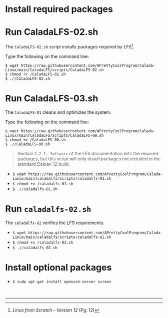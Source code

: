 # Install required packages

# Run CaladaLFS-02.sh

The `CaladaLFS-02.sh` script installs packages required by LFS[^1].

Type the following on the command line:

`$ wget https://raw.githubusercontent.com/APrettyCoolProgram/Calada-Linux/main/CaladaLFS/scripts/CaladaLFS-02.sh`  
`$ chmod +x /CaladaLFS-02.sh`  
`$ .//CaladaLFS-02.sh`

# Run CaladaLFS-03.sh

The `CaladaLFS-01` cleans and optimizes the system.

Type the following on the command line:

`$ wget https://raw.githubusercontent.com/APrettyCoolProgram/Calada-Linux/main/CaladaLFS/scripts/CaladaLFS-00.sh`  
`$ chmod +x /CaladaLFS-00.sh`  
`$ .//CaladaLFS-00.sh`





> Section `2.2.2. Software` of the LFS documentation lists the required packages, but this script will only install packages not included in the standard Debian 12 build.

- `$ wget https://raw.githubusercontent.com/APrettyCoolProgram/Calada-Linux/main/caladalfs/scripts/caladalfs-01.sh`
- `$ chmod +x /caladalfs-01.sh`
- `$ .//caladalfs-01.sh`

# Run `caladalfs-02.sh` 

The `caladalfs-02` verifies the LFS requirements.

- `$ wget https://raw.githubusercontent.com/APrettyCoolProgram/Calada-Linux/main/caladalfs/scripts/caladalfs-02.sh`
- `$ chmod +x /caladalfs-02.sh`
- `$ .//caladalfs-02.sh`


# Install optional packages

- `$ sudo apt-get install openssh-server screen`

<br>

***

[^1]: *Linux from Scratch - Version 12* (Pg. 12)